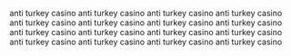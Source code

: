 anti turkey casino
anti turkey casino
anti turkey casino
anti turkey casino
anti turkey casino
anti turkey casino
anti turkey casino
anti turkey casino
anti turkey casino
anti turkey casino
anti turkey casino
anti turkey casino
anti turkey casino
anti turkey casino
anti turkey casino
anti turkey casino
